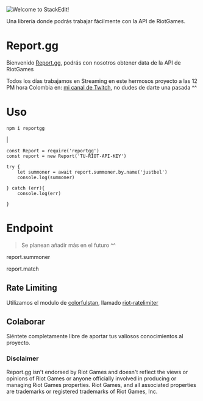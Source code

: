 
![Welcome to StackEdit!](https://i.imgur.com/1pgt3Dm.png)



Una librería donde podrás trabajar fácilmente con la API de RiotGames.


# Report.gg



Bienvenido [Report.gg](https://github.com/SebastianHerrera/Report.gg), podrás con nosotros obtener data de la API de RiotGames



Todos los días trabajamos en Streaming en este hermosos proyecto a las 12 PM hora Colombia en: [mi canal de Twitch](https://www.twitch.tv/justbel2), no dudes de darte una pasada ^^



# Uso


    npm i reportgg

|

    const Report = require('reportgg')
    const report = new Report('TU-RIOT-API-KEY')

    try {
	    let summoner = await report.summoner.by.name('justbel')
	    console.log(summoner)

    } catch (err){
	    console.log(err)

    }


# Endpoint



> Se planean añadir más en el futuro ^^


report.summoner

report.match


## Rate Limiting

Utilizamos el modulo de  [colorfulstan](https://github.com/colorfulstan), llamado [riot-ratelimiter](https://www.npmjs.com/package/riot-ratelimiter)

## Colaborar


Siéntete completamente libre de aportar tus valiosos conocimientos al proyecto.


### Disclaimer


Report.gg isn't endorsed by Riot Games and doesn't reflect the views or opinions of Riot Games or anyone officially involved in producing or managing Riot Games properties. Riot Games, and all associated properties are trademarks or registered trademarks of Riot Games, Inc.